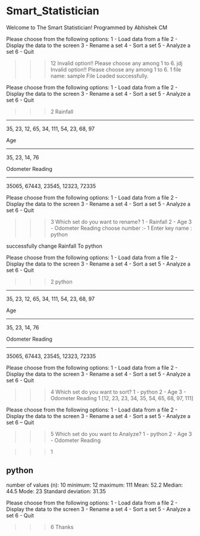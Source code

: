 # Smart_Statistician
Welcome to The Smart Statistician!
Programmed by Abhishek CM

Please choose from the following options:
	1 - Load data from a file
	2 - Display the data to the screen
	3 - Rename a set
	4 - Sort a set
	5 - Analyze a set
	6 - Quit
>>>12
Invalid option!! Please choose any among 1 to 6.
>>>jdj
Invalid option!! Please choose any among 1 to 6.
>>>1
file name: sample
File Loaded successfully.

Please choose from the following options:
	1 - Load data from a file
	2 - Display the data to the screen
	3 - Rename a set
	4 - Sort a set
	5 - Analyze a set
	6 - Quit
>>>2
Rainfall
________
35, 23, 12, 65, 34, 111, 54, 23, 68, 97
                         
Age
___
35, 23, 14, 76
                         
Odometer Reading
________________
35065, 67443, 23545, 12323, 72335
                         
Please choose from the following options:
	1 - Load data from a file
	2 - Display the data to the screen
	3 - Rename a set
	4 - Sort a set
	5 - Analyze a set
	6 - Quit
>>>3
Which set do you want to rename?
	1 -  Rainfall
	2 -  Age
	3 -  Odometer Reading
choose number :- 1
Enter key name : python

successfully change Rainfall To python

Please choose from the following options:
	1 - Load data from a file
	2 - Display the data to the screen
	3 - Rename a set
	4 - Sort a set
	5 - Analyze a set
	6 - Quit
>>>2
python
______
35, 23, 12, 65, 34, 111, 54, 23, 68, 97
                         
Age
___
35, 23, 14, 76
                         
Odometer Reading
________________
35065, 67443, 23545, 12323, 72335
                         

Please choose from the following options:
	1 - Load data from a file
	2 - Display the data to the screen
	3 - Rename a set
	4 - Sort a set
	5 - Analyze a set
	6 - Quit
>>>4
Which set do you want to sort?
	1 -  python
	2 -  Age
	3 -  Odometer Reading
1
[12, 23, 23, 34, 35, 54, 65, 68, 97, 111]

Please choose from the following options:
	1 - Load data from a file
	2 - Display the data to the screen
	3 - Rename a set
	4 - Sort a set
	5 - Analyze a set
	6 – Quit

>>>5
Which set do you want to Analyze?
	1 -  python
	2 -  Age
	3 -  Odometer Reading




>>>1

python
----------
number of values (n): 10
             minimum: 12
             maximum: 111
                Mean: 52.2
              Median: 44.5
                Mode: 23
  Standard deviation: 31.35



Please choose from the following options:
	1 - Load data from a file
	2 - Display the data to the screen
	3 - Rename a set
	4 - Sort a set
	5 - Analyze a set
	6 - Quit
>>>6
   Thanks

